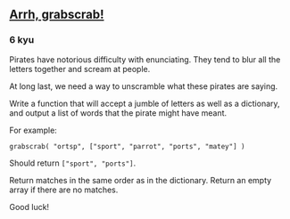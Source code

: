 <h2><a href=https://www.codewars.com/kata/52b305bec65ea40fe90007a7/train/javascript target="_blank">Arrh, grabscrab!</a></h2><h3>6 kyu</h3><p>Pirates have notorious difficulty with enunciating. They tend to blur all the letters together and scream at people.</p><p>At long last, we need a way to unscramble what these pirates are saying.</p><p>Write a function that will accept a jumble of letters as well as a dictionary, and output a list of words that the pirate might have meant.</p><p>For example:</p><pre><code>grabscrab( "ortsp", ["sport", "parrot", "ports", "matey"] )</code></pre><p>Should return <code>["sport", "ports"]</code>.</p><p>Return matches in the same order as in the dictionary. Return an empty array if there are no matches.</p><p>Good luck!</p>